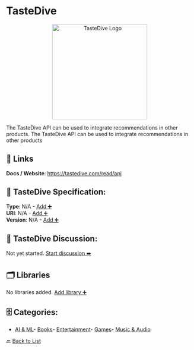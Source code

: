 # TasteDive
<p align="center">
    <img width="256" src="https://raw.githubusercontent.com/apis-list/apis-list/main/apis/tastedive/logo_256x256.png" alt="TasteDive Logo"/>
</p>
The TasteDive API can be used to integrate recommendations in other products. The TasteDive API can be used to integrate recommendations in other products

##  🔗 Links
**Docs / Website**: https://tastedive.com/read/api

## 🧬 TasteDive Specification:
**Type**: N/A - [Add ➕](https://github.com/apis-list/apis-list/edit/main/apis.yaml#18902)  
**URI**: N/A - [Add ➕](https://github.com/apis-list/apis-list/edit/main/apis.yaml#18902)  
**Version**: N/A - [Add ➕](https://github.com/apis-list/apis-list/edit/main/apis.yaml#18902)

## 💬 TasteDive Discussion:
Not yet started. [Start discussion ➡️](https://github.com/apis-list/apis-list/discussions/new)

## 🗂️ Libraries

No libraries added. [Add library ➕](https://github.com/apis-list/apis-list/edit/main/apis.yaml#18902)    


## 🗄️ Categories:
- [AI & ML](https://github.com/apis-list/apis-list#ai--ml-)- [Books](https://github.com/apis-list/apis-list#books-)- [Entertainment](https://github.com/apis-list/apis-list#entertainment-)- [Games](https://github.com/apis-list/apis-list#games-)- [Music & Audio](https://github.com/apis-list/apis-list#music--audio-)

🔙  [Back to List](https://github.com/apis-list/apis-list)
